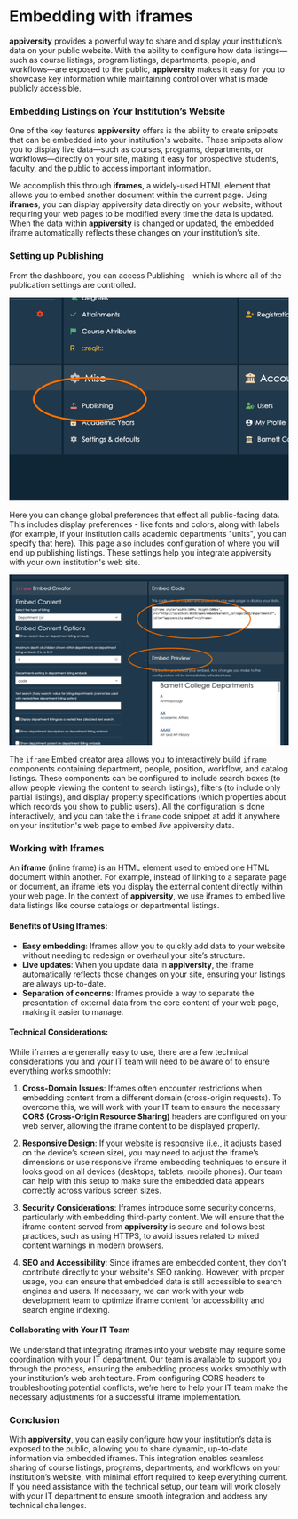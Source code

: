 # Embedding with iframes

**appiversity** provides a powerful way to share and display your institution’s data on your public website. With the ability to configure how data listings—such as course listings, program listings, departments, people, and workflows—are exposed to the public, **appiversity** makes it easy for you to showcase key information while maintaining control over what is made publicly accessible.

### Embedding Listings on Your Institution’s Website

One of the key features **appiversity** offers is the ability to create snippets that can be embedded into your institution's website. These snippets allow you to display live data—such as courses, programs, departments, or workflows—directly on your site, making it easy for prospective students, faculty, and the public to access important information.

We accomplish this through **iframes**, a widely-used HTML element that allows you to embed another document within the current page. Using **iframes**, you can display appiversity data directly on your website, without requiring your web pages to be modified every time the data is updated. When the data within **appiversity** is changed or updated, the embedded iframe automatically reflects these changes on your institution’s site.

### Setting up Publishing
From the dashboard, you can access Publishing - which is where all of the publication settings are controlled.

![pub](../images/publish.png)

Here you can change global preferences that effect all public-facing data.  This includes display preferences - like fonts and colors, along with labels (for example, if your institution calls academic departments "units", you can specify that here).  This page also includes configuration of where you will end up publishing listings.  These settings help you integrate appiversity with your own institution's web site.


![pub](../images/embed-creator.png)

The `iframe` Embed creator area allows you to interactively build `iframe` components containing department, people, position, workflow, and catalog listings.  These components can be configured to include search boxes (to allow people viewing the content to search listings), filters (to include only partial listings), and display property specifications (which properties about which records you show to public users).  All the configuration is done interactively, and you can take the `iframe` code snippet at add it anywhere on your institution's web page to embed *live* appiversity data.


### Working with Iframes

An **iframe** (inline frame) is an HTML element used to embed one HTML document within another. For example, instead of linking to a separate page or document, an iframe lets you display the external content directly within your web page. In the context of **appiversity**, we use iframes to embed live data listings like course catalogs or departmental listings.

#### Benefits of Using Iframes:
- **Easy embedding**: Iframes allow you to quickly add data to your website without needing to redesign or overhaul your site’s structure.
- **Live updates**: When you update data in **appiversity**, the iframe automatically reflects those changes on your site, ensuring your listings are always up-to-date.
- **Separation of concerns**: Iframes provide a way to separate the presentation of external data from the core content of your web page, making it easier to manage.

#### Technical Considerations:
While iframes are generally easy to use, there are a few technical considerations you and your IT team will need to be aware of to ensure everything works smoothly:

1. **Cross-Domain Issues**: Iframes often encounter restrictions when embedding content from a different domain (cross-origin requests). To overcome this, we will work with your IT team to ensure the necessary **CORS (Cross-Origin Resource Sharing)** headers are configured on your web server, allowing the iframe content to be displayed properly.
   
2. **Responsive Design**: If your website is responsive (i.e., it adjusts based on the device’s screen size), you may need to adjust the iframe’s dimensions or use responsive iframe embedding techniques to ensure it looks good on all devices (desktops, tablets, mobile phones). Our team can help with this setup to make sure the embedded data appears correctly across various screen sizes.

3. **Security Considerations**: Iframes introduce some security concerns, particularly with embedding third-party content. We will ensure that the iframe content served from **appiversity** is secure and follows best practices, such as using HTTPS, to avoid issues related to mixed content warnings in modern browsers.

4. **SEO and Accessibility**: Since iframes are embedded content, they don’t contribute directly to your website's SEO ranking. However, with proper usage, you can ensure that embedded data is still accessible to search engines and users. If necessary, we can work with your web development team to optimize iframe content for accessibility and search engine indexing.

#### Collaborating with Your IT Team

We understand that integrating iframes into your website may require some coordination with your IT department. Our team is available to support you through the process, ensuring the embedding process works smoothly with your institution’s web architecture. From configuring CORS headers to troubleshooting potential conflicts, we’re here to help your IT team make the necessary adjustments for a successful iframe implementation.

### Conclusion

With **appiversity**, you can easily configure how your institution’s data is exposed to the public, allowing you to share dynamic, up-to-date information via embedded iframes. This integration enables seamless sharing of course listings, programs, departments, and workflows on your institution’s website, with minimal effort required to keep everything current. If you need assistance with the technical setup, our team will work closely with your IT department to ensure smooth integration and address any technical challenges.